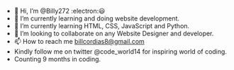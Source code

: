- 👋 Hi, I’m @Billy272 :electron::smiley:
- 👀 I’m currently learning and doing website development.
- 🌱 I’m currently learning HTML, CSS, JavaScript and Python.
- 💞️ I’m looking to collaborate on any Website Designer and developer.
- 📫 How to reach me billcordias8@gmail.com
-   Kindly follow me on twitter @code_world14 for inspiring world of coding.
-   Counting 9 months in coding.
<!---
Billy272/Billy272 is a ✨ special ✨ repository because its `README.md` (this file) appears on your GitHub profile.
You can click the Preview link to take a look at your changes.
--->

